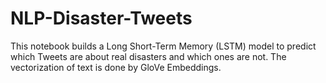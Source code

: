 # NLP-Disaster-Tweets
This notebook builds a Long Short-Term Memory (LSTM) model to predict which Tweets are about real disasters and which ones are not. The vectorization of text is done by GloVe Embeddings.
